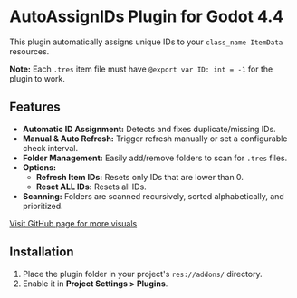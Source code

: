 # AutoAssignIDs Plugin for Godot 4.4

This plugin automatically assigns unique IDs to your `class_name ItemData` resources.

**Note:** Each `.tres` item file must have `@export var ID: int = -1` for the plugin to work.

## Features

- **Automatic ID Assignment:** Detects and fixes duplicate/missing IDs.
- **Manual & Auto Refresh:** Trigger refresh manually or set a configurable check interval.
- **Folder Management:** Easily add/remove folders to scan for `.tres` files.
- **Options:**
  - **Refresh Item IDs:** Resets only IDs that are lower than 0.
  - **Reset ALL IDs:** Resets all IDs.
- **Scanning:** Folders are scanned recursively, sorted alphabetically, and prioritized.

[Visit GitHub page for more visuals](https://github.com/CyrylSz/godot-auto-assign-IDs)

## Installation

1. Place the plugin folder in your project's `res://addons/` directory.
2. Enable it in **Project Settings > Plugins**.